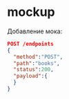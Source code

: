 # mockup

Добавление мока:

```json
POST /endpoints
{
  "method":"POST", 
  "path":"books", 
  "status":200, 
  "payload":{
  }
}
